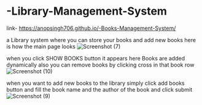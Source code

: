 # -Library-Management-System
link- https://anopsingh706.github.io/-Books-Management-System/

a Library system where you can  store your books and add new books  here is how the main page looks
![Screenshot (7)](https://github.com/anopsingh706/-Library-Management-System/assets/111270216/9caee551-a0a2-4530-b16b-58991955c0a6)

when you click SHOW BOOKS button it appears  here Books are added dynamically also you can remove books by clicking cross in that book row 
![Screenshot (10)](https://github.com/anopsingh706/-Library-Management-System/assets/111270216/4e944b26-c337-401b-a75f-cc463f39c4a6)

when you want to add new books to the library simply click add books button and fill the book name and the author of the book and click submit 
![Screenshot (9)](https://github.com/anopsingh706/-Library-Management-System/assets/111270216/507fdf72-d1fd-497c-8258-5cecd4287e44)
